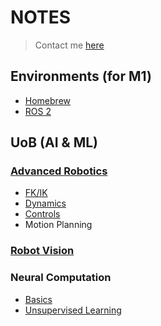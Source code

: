 


# NOTES
>  Contact me [here](mailto:suga_e@outlook.com)

## Environments (for M1)
- [Homebrew](envs/homebrew.md)
- [ROS 2](envs/ros.md)


## UoB (AI & ML)
### [Advanced Robotics](uob/advanced_robotics/README.md)
- [FK/IK](uob/advanced_robotics/FK.IK.md)
- [Dynamics](uob/advanced_robotics/Dynamics.md)
- [Controls](uob/advanced_robotics/Controls.md)
- Motion Planning
### [Robot Vision](uob/robot_vision/README.md)
### Neural Computation
- [Basics](uob/neural_computation/nc_basics.md)
- [Unsupervised Learning](uob/neural_computation/nc_unsupervised.md)
<!-- ```
.
├── _config.yml
├── _data
│   └── members.yml
├── _drafts
│   ├── begin-with-the-crazy-ideas.md
│   └── on-simplicity-in-technology.md
├── _includes
│   ├── footer.html
│   └── header.html
├── _layouts
│   ├── default.html
│   └── post.html
├── _posts
│   ├── 2007-10-29-why-every-programmer-should-play-nethack.md
│   └── 2009-04-26-barcamp-boston-4-roundup.md
├── _sass
│   ├── _base.scss
│   └── _layout.scss
├── _site
├── .jekyll-cache
│   └── Jekyll
│       └── Cache
│           └── [...]
├── .jekyll-metadata
└── index.html # can also be an 'index.md' with valid front matter
``` -->